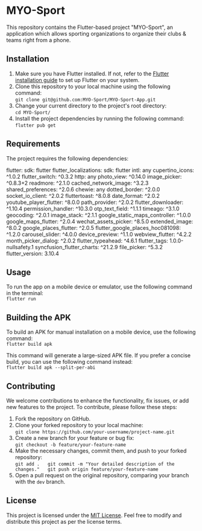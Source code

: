 MYO-Sport
============

This repository contains the Flutter-based project "MYO-Sport", an application which allows sporting organizations to organize their clubs & teams right from a phone.

Installation
------------

1.  Make sure you have Flutter installed. If not, refer to the [Flutter installation guide](https://flutter.dev/docs/get-started/install) to set up Flutter on your system.
2.  Clone this repository to your local machine using the following command:  
    `git clone git@github.com:MYO-Sport/MYO-Sport-App.git`
3.  Change your current directory to the project's root directory:  
    `cd MYO-Sport/`
4.  Install the project dependencies by running the following command:  
    `flutter pub get`

Requirements
------------

The project requires the following dependencies:

flutter: sdk: flutter
flutter\_localizations: sdk: flutter
intl: any
cupertino\_icons: ^1.0.2
flutter\_switch: ^0.3.2
http: any
photo\_view: ^0.14.0
image\_picker: ^0.8.3+2
readmore: ^2.1.0
cached\_network\_image: ^3.2.3
shared\_preferences: ^2.0.6
chewie: any
dotted\_border: ^2.0.0
socket\_io\_client: ^2.0.2
fluttertoast: ^8.0.8
date\_format: ^2.0.2
youtube\_player\_flutter: ^8.0.0
path\_provider: ^2.0.2
flutter\_downloader: ^1.10.4
permission\_handler: ^10.3.0
otp\_text\_field: ^1.1.1
timeago: ^3.1.0
geocoding: ^2.0.1
image\_stack: ^2.1.1
google\_static\_maps\_controller: ^1.0.0
google\_maps\_flutter: ^2.0.4
wechat\_assets\_picker: ^8.5.0
extended\_image: ^8.0.2
google\_places\_flutter: ^2.0.5
flutter\_google\_places\_hoc081098: ^1.2.0
carousel\_slider: ^4.0.0
device\_preview: ^1.1.0
webview\_flutter: ^4.2.2
month\_picker\_dialog: ^2.0.2
flutter\_typeahead: ^4.6.1
flutter\_tags: 1.0.0-nullsafety.1
syncfusion\_flutter\_charts: ^21.2.9
file\_picker: ^5.3.2
flutter\_version: 3.10.4

Usage
-----

To run the app on a mobile device or emulator, use the following command in the terminal:  
`flutter run`

Building the APK
----------------

To build an APK for manual installation on a mobile device, use the following command:  
`flutter build apk`

This command will generate a large-sized APK file. If you prefer a concise build, you can use the following command instead:  
`flutter build apk --split-per-abi`

Contributing
------------

We welcome contributions to enhance the functionality, fix issues, or add new features to the project. To contribute, please follow these steps:

1.  Fork the repository on GitHub.
2.  Clone your forked repository to your local machine:  
    `git clone https://github.com/your-username/project-name.git`
3.  Create a new branch for your feature or bug fix:  
    `git checkout -b feature/your-feature-name`
4.  Make the necessary changes, commit them, and push to your forked repository:  
    `git add .   git commit -m "Your detailed description of the changes."   git push origin feature/your-feature-name`
5.  Open a pull request on the original repository, comparing your branch with the `dev` branch.

License
-------

This project is licensed under the [MIT License](LICENSE). Feel free to modify and distribute this project as per the license terms.
